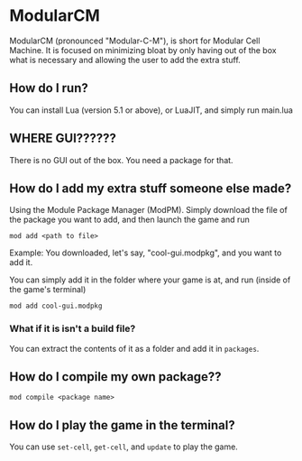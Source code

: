 # ModularCM

ModularCM (pronounced "Modular-C-M"), is short for Modular Cell Machine.
It is focused on minimizing bloat by only having out of the box what is necessary and allowing the user to add the extra stuff.

## How do I run?

You can install Lua (version 5.1 or above), or LuaJIT, and simply run main.lua

## WHERE GUI??????

There is no GUI out of the box. You need a package for that.

## How do I add my extra stuff someone else made?

Using the Module Package Manager (ModPM). Simply download the file of the package you want to add, and then launch the game and run

```
mod add <path to file>
```

Example:
You downloaded, let's say, "cool-gui.modpkg", and you want to add it.

You can simply add it in the folder where your game is at, and run (inside of the game's terminal)

```
mod add cool-gui.modpkg
```

### What if it is isn't a build file?

You can extract the contents of it as a folder and add it in `packages`.

## How do I compile my own package??

```
mod compile <package name>
```

## How do I play the game in the terminal?

You can use `set-cell`, `get-cell`, and `update` to play the game.
